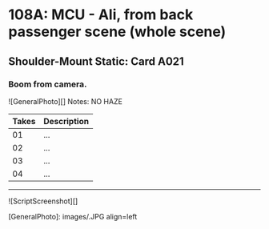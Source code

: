 # 108A: MCU - Ali, from back passenger scene (whole scene)

## Shoulder-Mount Static: Card A021

### Boom from camera.

![GeneralPhoto][]
Notes: NO HAZE

| Takes | Description |
|:---|:----|
| 01 | ... |
| 02 | ... |
| 03 | ... |
| 04 | ... |

----

![ScriptScreenshot][]


[GeneralPhoto]:  images/.JPG align=left
